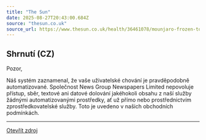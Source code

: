```yaml
---
title: "The Sun"
date: 2025-08-27T20:43:00.684Z
source: "thesun.co.uk"
source_url: https://www.thesun.co.uk/health/36461078/mounjaro-frozen-tonight-panic-buy-price-hike/
---
```


## Shrnutí (CZ)
Pozor,

Náš systém zaznamenal, že vaše uživatelské chování je pravděpodobně automatizované. Společnost News Group Newspapers Limited nepovoluje přístup, sběr, textové ani datové dolování jakéhokoli obsahu z naší služby žádnými automatizovanými prostředky, ať už přímo nebo prostřednictvím zprostředkovatelské služby. Toto je uvedeno v našich obchodních podmínkách.

---

[Otevřít zdroj](https://www.thesun.co.uk/health/36461078/mounjaro-frozen-tonight-panic-buy-price-hike/)
